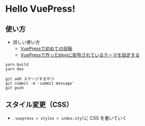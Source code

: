 # Hello VuePress!

## 使い方

- 詳しい使い方
  - [VuePressで初めての投稿](https://tsubasa-tech-blog.netlify.app/posts/2021/04/18/howtovuepress.html)
  - [VuePressで作ったblogに配布されているテーマを設定する](https://qiita.com/tomopict/items/9da7cf28c9bcd5f933cb#_reference-59ac9638e24cd1348e70)

```
yarn build
yarn dev

git add ステージするやつ
git commit -m 'commit message'
git push
```

## スタイル変更（CSS）

- `.vuepress > styles > index.styl`に CSS を書いていく
